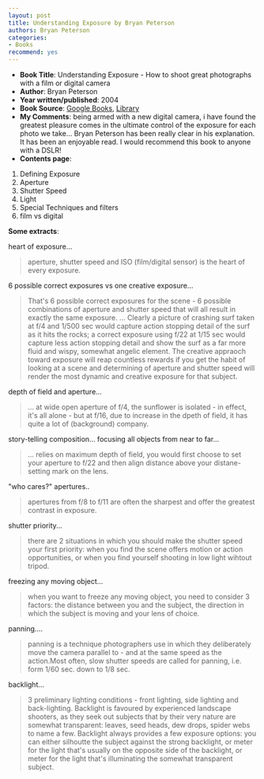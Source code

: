```yaml
---
layout: post
title: Understanding Exposure by Bryan Peterson
authors: Bryan Peterson
categories:
- Books
recommend: yes
---
```



- **Book Title**: Understanding Exposure - How to shoot great photographs with a film or digital camera
- **Author**: Bryan Peterson
- **Year written/published**: 2004
- **Book Source**: [Google Books](http://books.google.com/books?id=v4lw2lZKmioC&dq=Understanding+Exposure+by+Bryan+Peterson), [Library](http://vistaweb.nlb.gov.sg/cgi-bin/cw_cgi?resultsScreen+30863+1+8+0)
- **My Comments**: being armed with a new digital camera, i have found the greatest pleasure comes in the ultimate control of the exposure for each photo we take... Bryan Peterson has been really clear in his explanation. It has been an enjoyable read. I would recommend this book to anyone with a DSLR!
- **Contents page**: 
1. Defining Exposure
2. Aperture
3. Shutter Speed
4. Light
5. Special Techniques and filters
6. film vs digital


**Some extracts**:

heart of exposure...

> aperture, shutter speed and ISO (film/digital sensor) is the heart of every exposure.

6 possible correct exposures vs one creative exposure...

> That's 6 possible correct exposures for the scene - 6 possible combinations of aperture and shutter speed that will all result in exactly the same exposure. ... Clearly a picture of crashing surf taken at f/4 and 1/500 sec would capture action stopping detail of the surf as it hits the rocks; a correct exposure using f/22 at 1/15 sec would capture less action stopping detail and show the surf as a far more fluid and wispy, somewhat angelic element. The creative appraoch toward exposure will reap countless rewards if you get the habit of looking at a scene and determining of aperture and shutter speed will render the most dynamic and creative exposure for that subject.

depth of field and aperture...

> ... at wide open aperture of f/4, the sunflower is isolated - in effect, it's all alone - but at f/16, due to increase in the dpeth of field, it has quite a lot of (background) company.

story-telling composition... focusing all objects from near to far...

> ... relies on maximum depth of field, you would first choose to set your aperture to f/22 and then align distance above your distane-setting mark on the lens. 

"who cares?" apertures..

> apertures from f/8 to f/11 are often the sharpest and offer the greatest contrast in exposure. 

shutter priority...

> there are 2 situations in which you should make the shutter speed your first priority: when you find the scene offers motion or action opportunities, or when you find yourself shooting in low light wihtout tripod.

freezing any moving object...

> when you want to freeze any moving object, you need to consider 3 factors: the distance between you and the subject, the direction in which the subject is moving and your lens of choice.

panning....

> panning is a technique photographers use in which they deliberately move the camera parallel to - and at the same speed as the action.Most often, slow shutter speeds are called for panning, i.e. form 1/60 sec. down to 1/8 sec.

backlight...

> 3 preliminary lighting conditions - front lighting, side lighting and back-lighting. Backlight is favoured by experienced landscape shooters, as they seek out subjects that by their very nature are somewhat transparent: leaves, seed heads, dew drops, spider webs to name a few. Backlight always provides a few exposure options: you can either silhoutte the subject against the strong backlight, or meter for the light that's usually on the opposite side of the backlight, or meter for the light that's illuminating the somewhat transparent subject.
